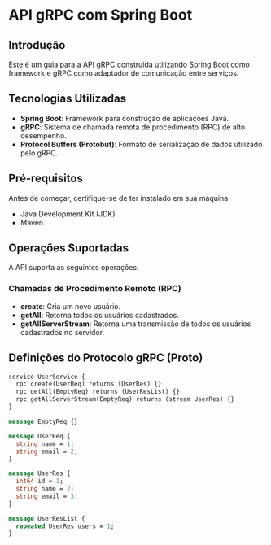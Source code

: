 # API gRPC com Spring Boot

## Introdução

Este é um guia para a API gRPC construída utilizando Spring Boot como framework e gRPC como adaptador de comunicação entre serviços.

## Tecnologias Utilizadas

- **Spring Boot**: Framework para construção de aplicações Java.
- **gRPC**: Sistema de chamada remota de procedimento (RPC) de alto desempenho.
- **Protocol Buffers (Protobuf)**: Formato de serialização de dados utilizado pelo gRPC.

## Pré-requisitos

Antes de começar, certifique-se de ter instalado em sua máquina:

- Java Development Kit (JDK)
- Maven

## Operações Suportadas

A API suporta as seguintes operações:

### Chamadas de Procedimento Remoto (RPC)

- **create**: Cria um novo usuário.
- **getAll**: Retorna todos os usuários cadastrados.
- **getAllServerStream**: Retorna uma transmissão de todos os usuários cadastrados no servidor.

## Definições do Protocolo gRPC (Proto)

```protobuf
service UserService {
  rpc create(UserReq) returns (UserRes) {}
  rpc getAll(EmptyReq) returns (UserResList) {}
  rpc getAllServerStream(EmptyReq) returns (stream UserRes) {}
}

message EmptyReq {}

message UserReq {
  string name = 1;
  string email = 2;
}

message UserRes {
  int64 id = 1;
  string name = 2;
  string email = 3;
}

message UserResList {
  repeated UserRes users = 1;
}
